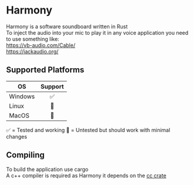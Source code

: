 # Harmony

Harmony is a software soundboard written in Rust  
To inject the audio into your mic to play it in any voice application you need to use something like:  
https://vb-audio.com/Cable/  
https://jackaudio.org/

## Supported Platforms
| OS            | Support|
| ------------- |:------:|
| Windows       | ✅ |
| Linux         | 🚧 |
| MacOS         | 🚧 |

✅ = Tested and working  🚧 = Untested but should work with minimal changes

## Compiling
To build the application use cargo  
A c++ compiler is required as Harmony it depends on the [cc crate](https://crates.io/crates/cc)
